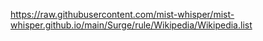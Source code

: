 https://raw.githubusercontent.com/mist-whisper/mist-whisper.github.io/main/Surge/rule/Wikipedia/Wikipedia.list
